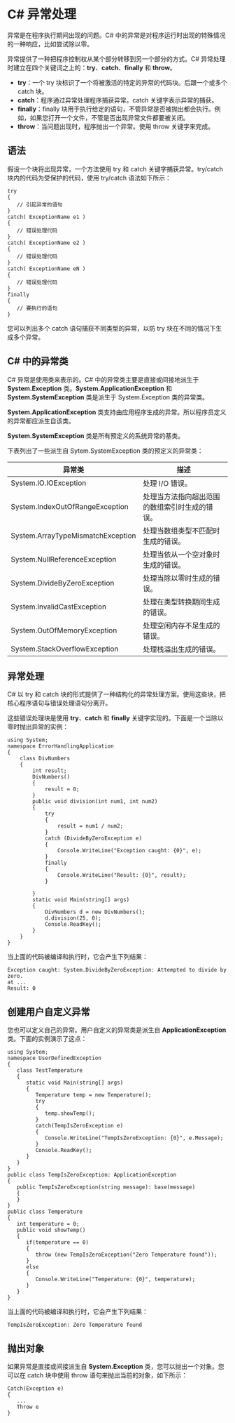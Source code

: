 
# C# 异常处理

异常是在程序执行期间出现的问题。C# 中的异常是对程序运行时出现的特殊情况的一种响应，比如尝试除以零。

异常提供了一种把程序控制权从某个部分转移到另一个部分的方式。C# 异常处理时建立在四个关键词之上的：**try**、**catch**、**finally** 和 **throw**。

*   **try**：一个 try 块标识了一个将被激活的特定的异常的代码块。后跟一个或多个 catch 块。
*   **catch**：程序通过异常处理程序捕获异常。catch 关键字表示异常的捕获。
*   **finally**：finally 块用于执行给定的语句，不管异常是否被抛出都会执行。例如，如果您打开一个文件，不管是否出现异常文件都要被关闭。
*   **throw**：当问题出现时，程序抛出一个异常。使用 throw 关键字来完成。

## 语法

假设一个块将出现异常，一个方法使用 try 和 catch 关键字捕获异常。try/catch 块内的代码为受保护的代码，使用 try/catch 语法如下所示：

```
try
{
   // 引起异常的语句
}
catch( ExceptionName e1 )
{
   // 错误处理代码
}
catch( ExceptionName e2 )
{
   // 错误处理代码
}
catch( ExceptionName eN )
{
   // 错误处理代码
}
finally
{
   // 要执行的语句
}

```

您可以列出多个 catch 语句捕获不同类型的异常，以防 try 块在不同的情况下生成多个异常。

## C# 中的异常类

C# 异常是使用类来表示的。C# 中的异常类主要是直接或间接地派生于 **System.Exception** 类。**System.ApplicationException** 和 **System.SystemException** 类是派生于 System.Exception 类的异常类。

**System.ApplicationException** 类支持由应用程序生成的异常。所以程序员定义的异常都应派生自该类。

**System.SystemException** 类是所有预定义的系统异常的基类。

下表列出了一些派生自 Sytem.SystemException 类的预定义的异常类：

| 异常类 | 描述 |
| --- | --- |
| System.IO.IOException | 处理 I/O 错误。 |
| System.IndexOutOfRangeException | 处理当方法指向超出范围的数组索引时生成的错误。 |
| System.ArrayTypeMismatchException | 处理当数组类型不匹配时生成的错误。 |
| System.NullReferenceException | 处理当依从一个空对象时生成的错误。 |
| System.DivideByZeroException | 处理当除以零时生成的错误。 |
| System.InvalidCastException | 处理在类型转换期间生成的错误。 |
| System.OutOfMemoryException | 处理空闲内存不足生成的错误。 |
| System.StackOverflowException | 处理栈溢出生成的错误。 |

## 异常处理

C# 以 try 和 catch 块的形式提供了一种结构化的异常处理方案。使用这些块，把核心程序语句与错误处理语句分离开。

这些错误处理块是使用 **try**、**catch** 和 **finally** 关键字实现的。下面是一个当除以零时抛出异常的实例：

```
using System;
namespace ErrorHandlingApplication
{
    class DivNumbers
    {
        int result;
        DivNumbers()
        {
            result = 0;
        }
        public void division(int num1, int num2)
        {
            try
            {
                result = num1 / num2;
            }
            catch (DivideByZeroException e)
            {
                Console.WriteLine("Exception caught: {0}", e);
            }
            finally
            {
                Console.WriteLine("Result: {0}", result);
            }

        }
        static void Main(string[] args)
        {
            DivNumbers d = new DivNumbers();
            d.division(25, 0);
            Console.ReadKey();
        }
    }
}

```

当上面的代码被编译和执行时，它会产生下列结果：

```
Exception caught: System.DivideByZeroException: Attempted to divide by zero.
at ...
Result: 0

```

## 创建用户自定义异常

您也可以定义自己的异常。用户自定义的异常类是派生自 **ApplicationException** 类。下面的实例演示了这点：

```
using System;
namespace UserDefinedException
{
   class TestTemperature
   {
      static void Main(string[] args)
      {
         Temperature temp = new Temperature();
         try
         {
            temp.showTemp();
         }
         catch(TempIsZeroException e)
         {
            Console.WriteLine("TempIsZeroException: {0}", e.Message);
         }
         Console.ReadKey();
      }
   }
}
public class TempIsZeroException: ApplicationException
{
   public TempIsZeroException(string message): base(message)
   {
   }
}
public class Temperature
{
   int temperature = 0;
   public void showTemp()
   {
      if(temperature == 0)
      {
         throw (new TempIsZeroException("Zero Temperature found"));
      }
      else
      {
         Console.WriteLine("Temperature: {0}", temperature);
      }
   }
}

```

当上面的代码被编译和执行时，它会产生下列结果：

```
TempIsZeroException: Zero Temperature found

```

## 抛出对象

如果异常是直接或间接派生自 **System.Exception** 类，您可以抛出一个对象。您可以在 catch 块中使用 throw 语句来抛出当前的对象，如下所示：

```
Catch(Exception e)
{
   ...
   Throw e
}

```


